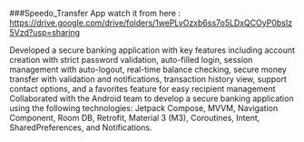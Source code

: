 ###Speedo_Transfer App 
  watch it from here : https://drive.google.com/drive/folders/1wePLyOzxb6ss7o5LDxQCOyP0bsIz5Vzd?usp=sharing

Developed a secure banking application with key features including account creation with strict password validation, auto-filled login, session management with auto-logout, real-time balance checking, secure money transfer with validation and notifications, transaction history view, support contact options, and a favorites feature for easy recipient management
Collaborated with the Android team to develop a secure banking application using the following technologies: Jetpack Compose, MVVM, Navigation Component, Room DB, Retrofit, Material 3 (M3), Coroutines, Intent, SharedPreferences, and Notifications.
